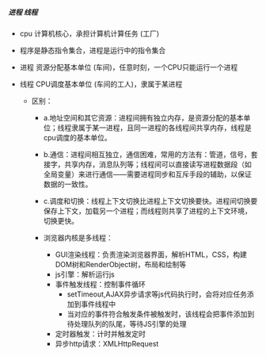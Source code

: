##### 进程 线程
- cpu 计算机核心，承担计算机计算任务 (工厂)
- 程序是静态指令集合，进程是运行中的指令集合
- 进程 资源分配基本单位 (车间)，任意时刻，一个CPU只能运行一个进程
- 线程 CPU调度基本单位 (车间的工人)，隶属于某进程

  - 区别：
    - a.地址空间和其它资源：进程间拥有独立内存，是资源分配的基本单位；线程隶属于某一进程，且同一进程的各线程间共享内存，线程是cpu调度的基本单位。
    - b.通信：进程间相互独立，通信困难，常用的方法有：管道，信号，套接字，共享内存，消息队列等；线程间可以直接读写进程数据段（如全局变量）来进行通信——需要进程同步和互斥手段的辅助，以保证数据的一致性。
    - c.调度和切换：线程上下文切换比进程上下文切换要快。进程间切换要保存上下文，加载另一个进程；而线程则共享了进程的上下文环境，切换更快。

	- 浏览器内核是多线程：
		-	GUI渲染线程：负责渲染浏览器界面，解析HTML，CSS，构建DOM树和RenderObject树，布局和绘制等 
		-	js引擎：解析运行js
		-	事件触发线程：控制事件循环
			- setTimeout,AJAX异步请求等js代码执行时，会将对应任务添加到事件线程中
			- 当对应的事件符合触发条件被触发时，该线程会把事件添加到待处理队列的队尾，等待JS引擎的处理
		-	定时器触发：计时并触发定时
		- 异步http请求：XMLHttpRequest
